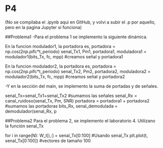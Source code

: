 # P4 
(No se compilaba el .ipynb aqui en GitHub, y volvi a subir el .p por aquello, pero en la pagina Jupyter si funciona)

##Problema1
-Para el problema 1 se implemento la siguiente dinámica.

 En la funcion modulador1, la portadora es, portadora = np.cos(2*np.pi*fc*t_periodo)
senal_Tx1, Pm1, portadora1, moduladora1 = modulador1(bits_Tx, fc, mpp)  #creamos señal y portadora1

 En la funcion modulador2, la portadora es, portadora = np.cos(2*np.pi*fc*t_periodo)
senal_Tx2, Pm2, portadora2, moduladora2 = modulador2(bits_Tx, fc, mpp)  #creamos señal y portadora2

-Y en la sección del main, se implemento la suma de portadas y de señales. 

senal_Tx=senal_Tx1+senal_Tx2  #sumamos las señales
senal_Rx = canal_ruidoso(senal_Tx, Pm, SNR)
portadora = portadora1 + portadora2 #sumamos las portadoras
bits_Rx, senal_demodulada = demodulador(senal_Rx, p

##Problema2
Para el problema 2, se implemento el laboratorio 4. Utilizano la función senal_Tx

for i in range(N):
	W_t[i,:] = senal_Tx[0:100]   #Usando senal_Tx
	plt.plot(t, senal_Tx[0:100])  #vectores de tamaño 100
